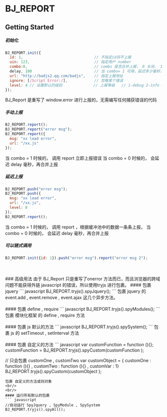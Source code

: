 # BJ_REPORT

## Getting Started
##### 初始化
``` javascript
BJ_REPORT.init({
  id: 1,                                // 不指定id将不上报
  uin: 123,                             // 指定用户 number
  combo:0,								// combo 是否合并上报， 0 关闭， 1 启动（默认）
  delay, 100							// 当 combo= 1 可用，延迟多少毫秒，合并缓冲区中的上报
  url: "http://badjs2.qq.com/badjs",    // 指定上报地址
  ignore: [/Script Error:/],            // 忽略某个错误
  level: 4 // 设置默认的级别              // 上报等级   // 1-debug 2-info 4-error 8-fail
});
```
BJ_Report 是重写了 window.error 进行上报的，无需编写任何捕获错误的代码
<br/>
#####  手动上报
``` javascript
BJ_REPORT.report();
BJ_REPORT.report("error msg");
BJ_REPORT.report({
  msg: "xx load error",
  url: "/xx.js"
});
```
当 combo = 1 时候的， 调用 report 立即上报错误
当 combo = 0 时候的， 会延迟 delay 毫秒，再合并上报
<br/>
#####  延迟上报
``` javascript
BJ_REPORT.push("error msg");
BJ_REPORT.push({
  msg: "xx load error",
  url: "/xx.js",
  level: 8
});
BJ_REPORT.report();
```
当 combo = 1 时候的， 调用 report ，根据缓冲池中的数据一条条上报，
当 combo = 0 时候的， 会延迟 delay 毫秒，再合并上报
<br/>


#####  可以链式调用
``` javascript
BJ_REPORT.init({id: 1}).push("error msg").report("error msg 2");
```
<br/>
<br/>
### 高级用法
由于 BJ_Report 只是重写了onerror 方法而已，而且浏览器的跨域问题不能获得外链 javascript 的错误，所以使用tryjs  进行包裹。
#### 包裹jquery
``` javascript
BJ_REPORT.tryjs().spyJquery();
```
包裹 jquery 的 event.add , event.remove , event.ajax 这几个异步方法。
<br/>
<br/>
#### 包裹 define , require
``` javascript
BJ_REPORT.tryjs().spyModules();
```
包裹 模块化框架 的 define , require 方法
<br/>
<br/>
#### 包裹  js 默认的方法
``` javascript
BJ_REPORT.tryjs().spySystem();
```
包裹 js 的 setTimeout , setInterval 方法
<br/>
<br/>
#### 包裹 自定义的方法
``` javascript
var customFunction = function (){};
customFunction  = BJ_REPORT.tryjs().spyCustom(customFunction );

// 只会包裹 customOne  , customTwo
var customObject = { customOne : function (){} , customTwo : function (){} , customVar : 1}
BJ_REPORT.tryjs().spyCustom(customObject );
```
包裹 自定义的方法或则对象
<br/>
<br/>
#### 运行所有默认的包裹
``` javascript
//自动运行 SpyJquery , SpyModule , SpySystem
BJ_REPORT.tryjs().spyAll();
```








